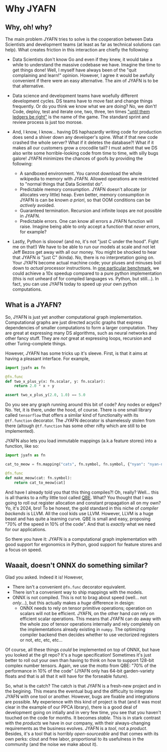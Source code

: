 # Why JYAFN

## Why, oh! why?

The main problem JYAFN tries to solve is the cooperation between Data Scientists and development teams (at least as far as technical solutions can help). What creates friction in this interaction are chiefly the following:

* Data Scientists don't know Go and even if they knew, it would take a while to understand the massive codebase we have. Imagine the time to get things done! Well, I myself have always been of the "quit complaining and learn!" opinion. However, I agree it would be awfully convenient if there were an easy alternative. The aim of JYAFN is to be that alternative.

* Data science and development teams have woefully different development cycles. DS teams have to move fast and change things frequently. Or do you think we know what we are doing? No, we don't! Code, deploy, test and iterate one, two, three, ten times ["until them ledgers be right"](https://www.youtube.com/watch?v=VepUJlQ_W5c) is the name of the game. The standard sprint and review process is just too morose. 

* And, I know, I know... having DS haphazardly writing code for production does send a shiver down any developer's spine. What if that new code crashed the whole server? What if it deletes the database?! What if it makes all our customers grow a crocodile tail? I must admit that we DS also write some horrible-looking code from time to time, with silly bugs galore! JYAFN minimizes the chances of goofs by providing the following:
    * A sandboxed environment. You cannot download the whole wikipedia to memory with JYAFN. Allowed operations are restricted to "normal things that Data Scientist do".
    * Predictable memory consumption. JYAFN doesn't allocate (or allocates very little) heap. Even better, memory consumption in JYAFN is can be known _a priori_, so that OOM conditions can be _actively_ avoided.
    * Guaranteed termination. Recursion and infinite loops are not possible in JYAFN.
    * Predictable errors. One can know all errors a JYAFN function will raise. Imagine being able to only accept a function that _never errors_, for example?

* Lastly, Python is slooow! (and no, it's not "just C under the hood". Fight me on that!) We have to be able to run our models at scale and not let Jeff Bezos get away with all our money. You might be shocked to hear that JYAFN _is_ "just C" (kinda). No, there is no interpretation going on. Your JYAFN become actual machine code; your pluses and minuses boil down to _actual_ processor instructions. In [one particular benchmark](../jyafn-python/tests/simple_graph.py), we could achieve a 10x speedup compared to a pure python implementation (this is not unheard of for compiled languages vs. Python, but still...). In fact, you can use JYAFN today to speed up your own python computations.


## What is a JYAFN?

So, JYAFN is just yet another computational graph implementation. Computational graphs are just directed acyclic graphs that express dependencies of smaller computations to form a larger computation. They are great at expressing many DS algorithms, such as neural networks and other fancy stuff. They are _not_ great at expressing loops, recursion and other Turing-complete things.

However, JYAFN has some tricks up it's sleeve. First, is that it aims at having a pleasant interface. For example, 
```python
import jyafn as fn

@fn.func
def two_x_plus_y(x: fn.scalar, y: fn.scalar):
    return 2.0 * x + y

assert two_x_plus_y(2.0, 1.0) == 5.0
```
Do you see any graph running around this bit of code? Any nodes or edges? No. Yet, it is there, under the hood, of course. There is one small library called `tensorflow` that offers a similar kind of functionalty with its `@tf.function` decorator. The JYAFN decorator is shamelessly stolen from there (altough `@tf.function` has some other nifty which are still to be implemented).

JYAFN also lets you load immutable mappings (a.k.a feature stores) into a function, like so:
```python 
import jyafn as fn

cat_to_meow = fn.mapping("cats", fn.symbol, fn.symbol, {"nyan": "nyan-nyan", "snowball": "bored"})

@fn.func
def make_meow(cat: fn.symbol):
    return cat_to_meow[cat]
```

And have I already told you that this thing compiles?! Oh, really? Well... this is all thanks to a nifty little tool called [QBE](https://c9x.me/compile/). What? You thought that I was going to roll out register allocation and constant propagation all on my own? Yo, it's 2024, bro! To be honest, the gold standard in this niche of _compiler backends_ is LLVM. All the cool kids use LLVM. However, LLVM is a huge beast and has quite a learning curve. QBE is small and easy, proposing "70% of the speed in 10% of the code". And that is _exactly_ what we need for our applications.

So there you have it: JYAFN is a computational graph implementation with good support for ergonomics in Python, good support for feature stores and a focus on speed.

## Waaait, doesn't ONNX do something similar?

Glad you asked. Indeed it is! However,

* There isn't a convenient `@fn.func` decorator equivalent.
* There isn't a convenient way to ship mappings with the models.
* ONNX is not compiled. This is not to brag about speed (well... not _only_...), but this actually makes a _huge_ difference in design:
    * ONNX needs to rely on tensor primitive operations; operation on scalars will not be efficient. JYAFN, on the other hand _can_ rely on efficient scalar operations. This means that JYAFN can do away with the whole zoo of tensor operations internally and rely completely on the implementations already existing in `numpy`. The optimizing compiler backend then decides whether to use vectorized registers or not, etc, etc, etc...

Of course, all these things _could_ be implemented on top of ONNX, but have you looked at the git repo? It's a huge specification! Sometimes it's just better to roll out your own than having to think on how to support 128-bit complex number tensors. Again, we use the motto from QBE: "70% of the performance in 10% of the code" (JYAFN only has 64-bit garden-variety floats and that is all that it will have for the forseable future).

So, what is the catch? The catch is that JYAFN is a fresh-new project and in the begining. This means the eventual bug and the difficulty to integrate JYAFN with one tool or another. However, bugs are fixable and integrations are possible. My experience with this kind of project is that (and it was most clear in the example of our PPCA library), there is a good deal of development going on intially and in very few time, you see that you haven't touched on the code for months. It becomes _stable_. This is in stark contrast with the _products_ we have in our company, with their always-changing requirements as the business evolves. JYAFN is a _tool_, not a _product_. Besides, it's a tool that is horribly _open-sourceable_ and that comes with its own perks: clout and free labor, proportional to its usefulness in the community (and the noise we make about it).
